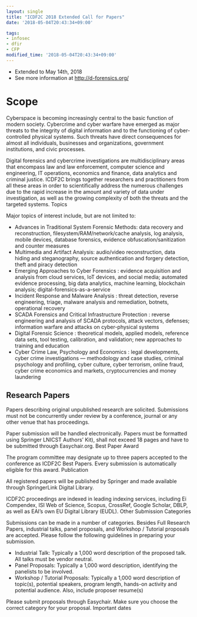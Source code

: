 ```yaml
---
layout: single
title: "ICDF2C 2018 Extended Call for Papers"
date: '2018-05-04T20:43:34+09:00'

tags:
- infosec
- dfir
- CFP
modified_time: '2018-05-04T20:43:34+09:00'
---
```

* Extended to May 14th, 2018
* See more information at http://d-forensics.org/

# Scope
Cyberspace is becoming increasingly central to the basic function of modern society. Cybercrime and cyber warfare have emerged as major threats to the integrity of digital information and to the functioning of cyber-controlled physical systems. Such threats have direct consequences for almost all individuals, businesses and organizations, government institutions, and civic processes.

Digital forensics and cybercrime investigations are multidisciplinary areas that encompass law and law enforcement, computer science and engineering, IT operations, economics and finance, data analytics and criminal justice. ICDF2C brings together researchers and practitioners from all these areas in order to scientifically address the numerous challenges due to the rapid increase in the amount and variety of data under investigation, as well as the growing complexity of both the threats and the targeted systems.
Topics

Major topics of interest include, but are not limited to:

* Advances in Traditional System Forensic Methods: data recovery and reconstruction, filesystem/RAM/network/cache analysis, log analysis, mobile devices, database forensics, evidence obfuscation/sanitization and counter measures
* Multimedia and Artifact Analysis: audio/video reconstruction, data hiding and steganography, source authentication and forgery detection, theft and piracy detection
* Emerging Approaches to Cyber Forensics : evidence acquisition and analysis from cloud services, IoT devices, and social media; automated evidence processing, big data analytics, machine learning, blockchain analysis; digital-forensics-as-a-service
* Incident Response and Malware Analysis : threat detection, reverse engineering, triage, malware analysis and remediation, botnets, operational recovery
* SCADA Forensics and Critical Infrastructure Protection : reverse engineering and analysis of SCADA protocols, attack vectors, defenses; information warfare and attacks on cyber-physical systems
* Digital Forensic Science : theoretical models, applied models, reference data sets, tool testing, calibration, and validation; new approaches to training and education
* Cyber Crime Law, Psychology and Economics : legal developments, cyber crime investigations — methodology and case studies, criminal psychology and profiling, cyber culture, cyber terrorism, online fraud, cyber crime economics and markets, cryptocurrencies and money laundering

## Research Papers
Papers describing original unpublished research are solicited. Submissions must not be concurrently under review by a conference, journal or any other venue that has proceedings.

Paper submission will be handled electronically. Papers must be formatted using Springer LNICST Authors’ Kit), shall not exceed 18 pages and have to be submitted through Easychair.org.
Best Paper Award

The program committee may designate up to three papers accepted to the conference as ICDF2C Best Papers. Every submission is automatically eligible for this award.
Publication

All registered papers will be published by Springer and made available through SpringerLink Digital Library.

ICDF2C proceedings are indexed in leading indexing services, including Ei Compendex, ISI Web of Science, Scopus, CrossRef, Google Scholar, DBLP, as well as EAI’s own EU Digital Library (EUDL).
Other Submission Categories

Submissions can be made in a number of categories. Besides Full Research Papers, industrial talks, panel proposals, and Workshop / Tutorial proposals are accepted. Please follow the following guidelines in preparing your submission.

* Industrial Talk: Typically a 1,000 word description of the proposed talk. All talks must be vendor neutral.
* Panel Proposals: Typically a 1,000 word description, identifying the panelists to be involved.
* Workshop / Tutorial Proposals: Typically a 1,000 word description of topic(s), potential speakers, program length, hands-on activity and potential audience. Also, include proposer resume(s)

Please submit proposals through Easychair. Make sure you choose the correct category for your proposal.
Important dates
